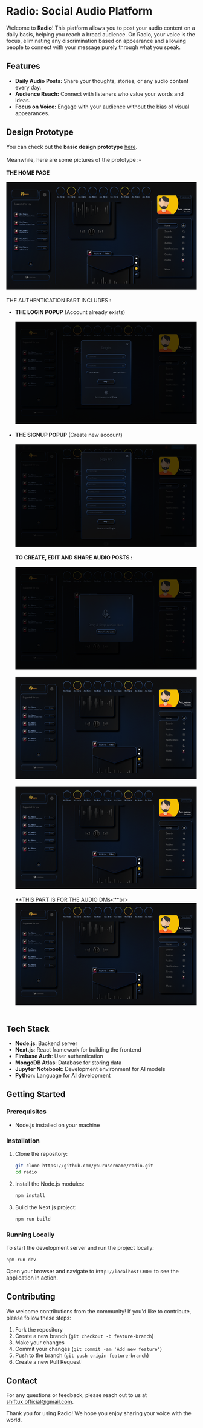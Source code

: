 # Radio: Social Audio Platform

Welcome to **Radio**! This platform allows you to post your audio content on a daily basis, helping you reach a broad audience. On Radio, your voice is the focus, eliminating any discrimination based on appearance and allowing people to connect with your message purely through what you speak.

## Features

- **Daily Audio Posts:** Share your thoughts, stories, or any audio content every day.
- **Audience Reach:** Connect with listeners who value your words and ideas.
- **Focus on Voice:** Engage with your audience without the bias of visual appearances.

## Design Prototype

You can check out the **basic design prototype** [here](https://www.figma.com/proto/7r2qOzuliGcML1Ldln1fqK/Radio?page-id=0%3A1&node-id=143-23752&viewport=887%2C201%2C0.05&t=BIPssg6Ak0p5aQ1l-1&scaling=scale-down&starting-point-node-id=143%3A23752&content-scaling=fixed).<br><br>
Meanwhile, here are some pictures of the prototype :- <br><br>
**THE HOME PAGE** <br>
<br><img src="RadioPrototypeSS/homepgRadio.png" alt="prototype_image"><br><br>
THE AUTHENTICATION PART INCLUDES : <br>
- **THE LOGIN POPUP** (Account already exists) <br>
<br><img src="RadioPrototypeSS/loginRadio.png" alt="login_image"><br><br>
- **THE SIGNUP POPUP** (Create new account) <br>
<br><img src="RadioPrototypeSS/signupRadio.png" alt="signup_image"><br><br>
**TO CREATE, EDIT AND SHARE AUDIO POSTS :**<br>
<br><img src="RadioPrototypeSS/createpostRadio.png" alt="create_image"><br>
<br><img src="RadioPrototypeSS/homepgRadio.png" alt="edit_image"><br>
<br><img src="RadioPrototypeSS/homepgRadio.png" alt="share_image"><br><br>
**THIS PART IS FOR THE AUDIO DMs<**br>
<br><img src="RadioPrototypeSS/homepgRadio.png" alt="chat_image"><br><br>
## Tech Stack

- **Node.js**: Backend server
- **Next.js**: React framework for building the frontend
- **Firebase Auth**: User authentication
- **MongoDB Atlas**: Database for storing data
- **Jupyter Notebook**: Development environment for AI models
- **Python**: Language for AI development

## Getting Started

### Prerequisites

- Node.js installed on your machine

### Installation

1. Clone the repository:
    ```bash
    git clone https://github.com/yourusername/radio.git
    cd radio
    ```

2. Install the Node.js modules:
    ```bash
    npm install
    ```

3. Build the Next.js project:
    ```bash
    npm run build
    ```

### Running Locally

To start the development server and run the project locally:

```bash
npm run dev
```

Open your browser and navigate to `http://localhost:3000` to see the application in action.

## Contributing

We welcome contributions from the community! If you'd like to contribute, please follow these steps:

1. Fork the repository
2. Create a new branch (`git checkout -b feature-branch`)
3. Make your changes
4. Commit your changes (`git commit -am 'Add new feature'`)
5. Push to the branch (`git push origin feature-branch`)
6. Create a new Pull Request

## Contact

For any questions or feedback, please reach out to us at shiftux.official@gmail.com.

Thank you for using Radio! We hope you enjoy sharing your voice with the world.
